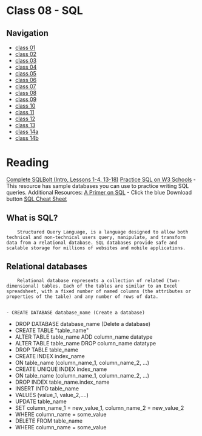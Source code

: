 # Class 08 - SQL

## Navigation ##
 - [class 01](class-01.md)
 - [class 02](class-02.md)
 - [class 03](class-03.md) 
 - [class 04](class-04.md)
 - [class 05](class-05.md)
 - [class 06](class-06.md)
 - [class 07](class-07.md)
 - [class 08](class-08.md)
 - [class 09](class-09.md) 
 - [class 10](class-10.md)
 - [class 11](class-11.md)
 - [class 12](class-12.md)
 - [class 13](class-13.md)
 - [class 14a](class-14a.md)
 - [class 14b](class-14b.md)

# Reading

[Complete SQLBolt (Intro, Lessons 1-4, 13-18)](https://sqlbolt.com/)
[Practice SQL on W3 Schools](https://www.w3schools.com/sql/trysql.asp?filename=trysql_select_all) - This resource has sample databases you can use to practice writing SQL queries.
Additional Resources:
[A Primer on SQL](https://openlibra.com/en/book/a-primer-on-sql-3rd-edition) - Click the blue Download button
[SQL Cheat Sheet](http://www.cheat-sheets.org/sites/sql.su/)

## What is SQL?

        Structured Query Language, is a language designed to allow both technical and non-technical users query, manipulate, and transform data from a relational database. SQL databases provide safe and scalable storage for millions of websites and mobile applications.

## Relational databases

        Relational database represents a collection of related (two-dimensional) tables. Each of the tables are similar to an Excel spreadsheet, with a fixed number of named columns (the attributes or properties of the table) and any number of rows of data.


	- CREATE DATABASE database_name (Create a database)
  - DROP DATABASE database_name (Delete a database)
  - CREATE TABLE "table_name"
  - ALTER TABLE table_name ADD column_name datatype
  - ALTER TABLE table_name DROP column_name datatype
  - DROP TABLE table_name
  - CREATE INDEX index_name
  - ON table_name (column_name_1, column_name_2, ...)
  - CREATE UNIQUE INDEX index_name
  - ON table_name (column_name_1, column_name_2, ...)
  - DROP INDEX table_name.index_name
  - INSERT INTO table_name
  - VALUES (value_1, value_2,....)
  - UPDATE table_name
  - SET column_name_1 = new_value_1, column_name_2 = new_value_2
  - WHERE column_name = some_value
  - DELETE FROM table_name
  - WHERE column_name = some_value
  


